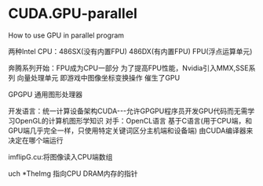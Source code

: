 # CUDA.GPU-parallel
How to use GPU in parallel program

两种Intel CPU：486SX(没有内置FPU) 486DX(有内置FPU)
FPU(浮点运算单元)

奔腾系列开始：FPU成为CPU一部分
为了提高FPU性能，Nvidia引入MMX,SSE系列 向量处理单元 
即游戏中图像坐标变换操作 催生了GPU

GPGPU 通用图形处理器

开发语言：统一计算设备架构CUDA---允许GPGPU程序员开发GPU代码而无需学习OpenGL的计算机图形学知识
对手：OpenCL语言
基于C语言(用于CPU端，和GPU端几乎完全一样，只使用特定关键词区分主机端和设备端) 由CUDA编译器来决定在哪个端运行

imflipG.cu:将图像读入CPU端数组

uch *TheImg 指向CPU DRAM内存的指针
